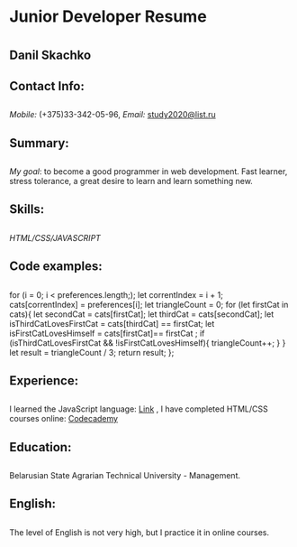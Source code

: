 
# **Junior Developer Resume** <h1>

## Danil Skachko <h2>

## Contact Info: <h2> 
*Mobile:* (+375)33-342-05-96, *Email:* study2020@list.ru

## Summary: <h2> 
*My goal*: to become a good programmer in web development. Fast learner, stress tolerance, a great desire to learn and learn something new.      

## Skills: <h2> 
*HTML/CSS/JAVASCRIPT*

## Code examples: <h2>

   for (i = 0; i < preferences.length;);
    let correntIndex = i + 1;
   cats[correntIndex] = preferences[i];
    let triangleCount = 0;
   for (let firstCat in cats){
    let secondCat = cats[firstCat];
    let thirdCat = cats[secondCat];
    let isThirdCatLovesFirstCat = cats[thirdCat] == firstCat;
    let isFirstCatLovesHimself = cats[firstCat]== firstCat ;
    if (isThirdCatLovesFirstCat && !isFirstCatLovesHimself){
    triangleCount++;
    }
  }
  let result = triangleCount / 3;
  return result;
 };

## Experience: <h2>

I learned the JavaScript language: [Link](http://learn.javascript.ru/) , I have completed HTML/CSS courses online: [Codecademy](https://www.codecademy.com/)

## Education: <h2>
Belarusian State Agrarian
Technical University - Management.

## English: <h2>
The level of English is not very high, but I practice it in online courses.

